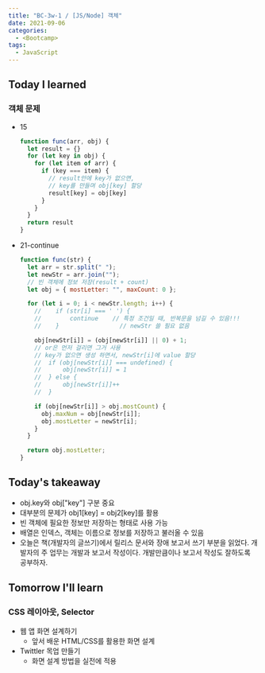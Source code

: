 ```yaml
---
title: "BC-3w-1 / [JS/Node] 객체"
date: 2021-09-06
categories:
  - <Bootcamp>
tags:
  - JavaScript
---
```


## Today I learned

### 객체 문제

- 15

  ```js
  function func(arr, obj) {
    let result = {}
    for (let key in obj) {
      for (let item of arr) {
        if (key === item) {
          // result안에 key가 없으면,
          // key를 만들며 obj[key] 할당
          result[key] = obj[key]
        }
      }
    }
    return result
  }​
  ```

- 21-continue

  ```js
  function func(str) {
    let arr = str.split(" ");
    let newStr = arr.join("");
    // 빈 객체에 정보 저장(result + count)
    let obj = { mostLetter: "", maxCount: 0 };

    for (let i = 0; i < newStr.length; i++) {
      //    if (str[i] === ' ') {
      //        continue 	// 특정 조건일 때, 반복문을 넘길 수 있음!!!
      //    }		          // newStr 쓸 필요 없음

      obj[newStr[i]] = (obj[newStr[i]] || 0) + 1;
      // or은 먼저 걸리면 그거 사용
      // key가 없으면 생성 하면서, newStr[i]에 value 할당
      //  if (obj[newStr[i]] === undefined) {
      //      obj[newStr[i]] = 1
      //  } else {
      //      obj[newStr[i]]++
      //  }

      if (obj[newStr[i]] > obj.mostCount) {
        obj.maxNum = obj[newStr[i]];
        obj.mostLetter = newStr[i];
      }
    }

    return obj.mostLetter;
  }
  ```

## Today's takeaway

- obj.key와 obj\["key"\] 구분 중요
- 대부분의 문제가 obj1\[key\] = obj2\[key\]를 활용
- 빈 객체에 필요한 정보만 저장하는 형태로 사용 가능
- 배열은 인덱스, 객체는 이름으로 정보를 저장하고 불러올 수 있음
- 오늘은 책(개발자의 글쓰기)에서 릴리스 문서와 장애 보고서 쓰기 부분을 읽었다. 개발자의 주 업무는 개발과 보고서 작성이다. 개발만큼이나 보고서 작성도 잘하도록 공부하자.

## Tomorrow I'll learn

### CSS 레이아웃, Selector

- 웹 앱 화면 설계하기
  - 앞서 배운 HTML/CSS를 활용한 화면 설계
- Twittler 목업 만들기
  - 화면 설계 방법을 실전에 적용
